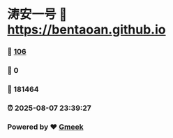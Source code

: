# 涛安一号 :link: https://bentaoan.github.io 
### :page_facing_up: [106](https://bentaoan.github.io/tag.html) 
### :speech_balloon: 0 
### :hibiscus: 181464 
### :alarm_clock: 2025-08-07 23:39:27 
### Powered by :heart: [Gmeek](https://github.com/Meekdai/Gmeek)
